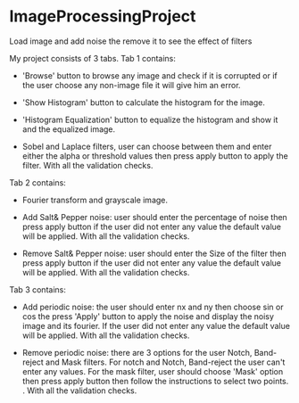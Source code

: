 # ImageProcessingProject
Load image and add noise the remove it to see the effect of filters

My project consists of 3 tabs.
Tab 1 contains:

- 'Browse' button to browse any image and check if it is corrupted or if the user choose any non-image file it will give him an error.

- 'Show Histogram' button to calculate the histogram for the image.

- 'Histogram Equalization' button to equalize the histogram and show it and the equalized image.

- Sobel and Laplace filters, user can choose between them and enter either the alpha or threshold values then press apply button to apply the filter. With all the validation checks.

Tab 2 contains:

- Fourier transform and grayscale image.

- Add Salt& Pepper noise: user should enter the percentage of noise then press apply button if the user did not enter any value the default value will be applied. With all the validation checks.

- Remove Salt& Pepper noise: user should enter the Size of the filter then press apply button if the user did not enter any value the default value will be applied. With all the validation checks.

Tab 3 contains:

- Add periodic noise: the user should enter nx and ny then choose sin or cos the press 'Apply' button to apply the noise and display the noisy image and its fourier. If the user did not enter any value the default value will be applied. With all the validation checks.

- Remove periodic noise: there are 3 options for the user Notch, Band-reject and Mask filters. For notch and Notch, Band-reject the user can't enter any values. For the mask filter, user should choose 'Mask' option then press apply button then follow the instructions to select two points. . With all the validation checks.
